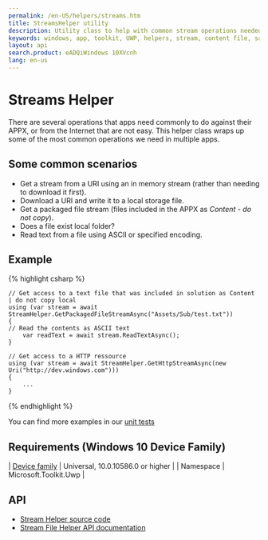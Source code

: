 ```yaml
---
permalink: /en-US/helpers/streams.htm
title: StreamsHelper utility
description: Utility class to help with common stream operations needed by UWP applications
keywords: windows, app, toolkit, UWP, helpers, stream, content file, sandbox file, download uri
layout: api
search.product: eADQiWindows 10XVcnh
lang: en-us
---
```


# Streams Helper

There are several operations that apps need commonly to do against their APPX, or from the Internet that are not easy.  This helper class wraps up some of the most common operations we need in multiple apps.

## Some common scenarios

* Get a stream from a URI using an in memory stream (rather than needing to download it first).
* Download a URI and write it to a local storage file.
* Get a packaged file stream (files included in the APPX as *Content - do not copy*).
* Does a file exist local folder?
* Read text from a file using ASCII or specified encoding.

## Example

{% highlight csharp %}

    // Get access to a text file that was included in solution as Content | do not copy local
    using (var stream = await StreamHelper.GetPackagedFileStreamAsync("Assets/Sub/test.txt"))
    {
	// Read the contents as ASCII text
        var readText = await stream.ReadTextAsync();
    }
    
    // Get access to a HTTP ressource
    using (var stream = await StreamHelper.GetHttpStreamAsync(new Uri("http://dev.windows.com")))
    {
        ...
    }

{% endhighlight %}

You can find more examples in our [unit tests](https://github.com/Microsoft/UWPCommunityToolkit/blob/master/UnitTests/Helpers/Test_StreamHelper.cs)

## Requirements (Windows 10 Device Family)

| [Device family]("http://go.microsoft.com/fwlink/p/?LinkID=526370) | Universal, 10.0.10586.0 or higher |
| Namespace | Microsoft.Toolkit.Uwp |

## API

* [Stream Helper source code](https://github.com/Microsoft/UWPCommunityToolkit/blob/master/Microsoft.Toolkit.Uwp/Helpers/StreamHelper.cs)
* [Stream File Helper API documentation]({{site.baseurl}}/{{page.lang}}/api/Microsoft_Toolkit_Uwp_StreamHelper.htm)

